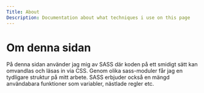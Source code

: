 ```yaml
---
Title: About
Description: Documentation about what techniques i use on this page
---
```


Om denna sidan
==========================

<p class="about">
På denna sidan använder jag mig av SASS där koden på ett smidigt sätt kan omvandlas och läsas in via CSS. Genom olika sass-moduler får jag en tydligare struktur på mitt arbete. SASS erbjuder också en mängd användabara funktioner som variabler, nästlade regler etc. 
</p>